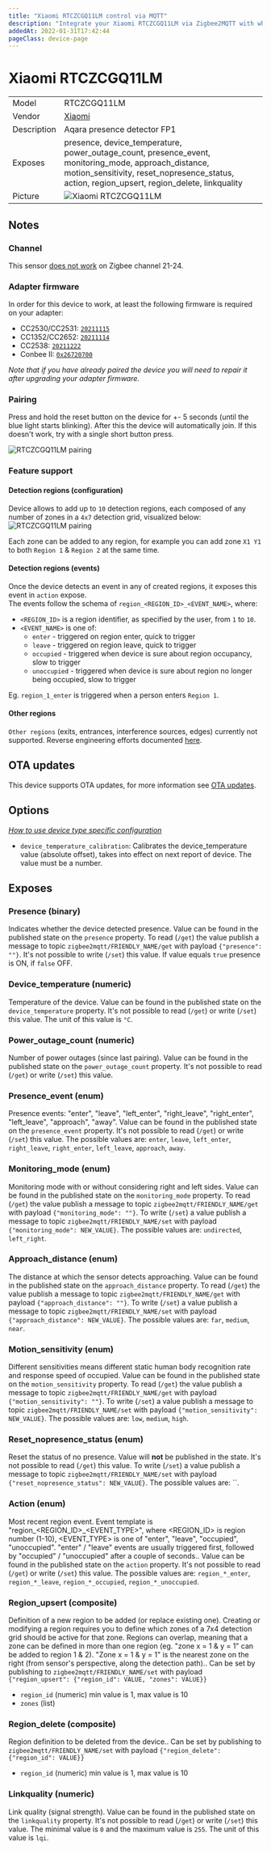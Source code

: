 ```yaml
---
title: "Xiaomi RTCZCGQ11LM control via MQTT"
description: "Integrate your Xiaomi RTCZCGQ11LM via Zigbee2MQTT with whatever smart home infrastructure you are using without the vendor's bridge or gateway."
addedAt: 2022-01-31T17:42:44
pageClass: device-page
---
```


<!-- !!!! -->
<!-- ATTENTION: This file is auto-generated through docgen! -->
<!-- You can only edit the "Notes"-Section between the two comment lines "Notes BEGIN" and "Notes END". -->
<!-- Do not use h1 or h2 heading within "## Notes"-Section. -->
<!-- !!!! -->

# Xiaomi RTCZCGQ11LM

|     |     |
|-----|-----|
| Model | RTCZCGQ11LM  |
| Vendor  | [Xiaomi](/supported-devices/#v=Xiaomi)  |
| Description | Aqara presence detector FP1 |
| Exposes | presence, device_temperature, power_outage_count, presence_event, monitoring_mode, approach_distance, motion_sensitivity, reset_nopresence_status, action, region_upsert, region_delete, linkquality |
| Picture | ![Xiaomi RTCZCGQ11LM](https://www.zigbee2mqtt.io/images/devices/RTCZCGQ11LM.jpg) |


<!-- Notes BEGIN: You can edit here. Add "## Notes" headline if not already present. -->
## Notes

### Channel
This sensor [does not work](https://github.com/Koenkk/zigbee2mqtt/issues/11019#issuecomment-1064063808) on Zigbee channel 21-24.

### Adapter firmware
In order for this device to work, at least the following firmware is required on your adapter:
- CC2530/CC2531: [`20211115`](https://github.com/Koenkk/Z-Stack-firmware/tree/Z-Stack_Home_1.2_20211115/20211116/coordinator/Z-Stack_Home_1.2/bin)
- CC1352/CC2652: [`20211114`](https://github.com/Koenkk/Z-Stack-firmware/tree/7c5a6da0c41855d42b5e6506e5e3b496be097ba3/coordinator/Z-Stack_3.x.0/bin)
- CC2538: [`20211222`](https://github.com/jethome-ru/zigbee-firmware/tree/master/ti/coordinator/cc2538_cc2592)
- Conbee II: [`0x26720700`]( http://deconz.dresden-elektronik.de/deconz-firmware/deCONZ_ConBeeII_0x26720700.bin.GCF)

*Note that if you have already paired the device you will need to repair it after upgrading your adapter firmware.*

### Pairing
Press and hold the reset button on the device for +- 5 seconds (until the blue light starts blinking).
After this the device will automatically join. If this doesn't work, try with a single short button press.

![RTCZCGQ11LM pairing](../images/pairing/RTCZCGQ11LM_pairing.jpg)

### Feature support

#### Detection regions (configuration)

Device allows to add up to `10` detection regions, each composed of any number of zones in a `4x7` detection grid, visualized below:  
![RTCZCGQ11LM pairing](../images/device_specific/RTCZCGQ11LM_detection_regions.jpg)

Each zone can be added to any region, for example you can add zone `X1 Y1` to both `Region 1` & `Region 2` at the same time.

#### Detection regions (events)

Once the device detects an event in any of created regions, it exposes this event in `action` expose.  
The events follow the schema of `region_<REGION_ID>_<EVENT_NAME>`, where:
- `<REGION_ID>` is a region identifier, as specified by the user, from `1` to `10`.
- `<EVENT_NAME>` is one of:
  - `enter` - triggered on region enter, quick to trigger
  - `leave` - triggered on region leave, quick to trigger
  - `occupied` - triggered when device is sure about region occupancy, slow to trigger
  - `unoccupied` - triggered when device is sure about region no longer being occupied, slow to trigger

Eg. `region_1_enter` is triggered when a person enters `Region 1`.

#### Other regions

`Other regions` (exits, entrances, interference sources, edges) currently not supported. Reverse engineering efforts documented [here](https://github.com/dresden-elektronik/deconz-rest-plugin/issues/5928#issuecomment-1166545226).
<!-- Notes END: Do not edit below this line -->

## OTA updates
This device supports OTA updates, for more information see [OTA updates](../guide/usage/ota_updates.md).


## Options
*[How to use device type specific configuration](../guide/configuration/devices-groups.md#specific-device-options)*

* `device_temperature_calibration`: Calibrates the device_temperature value (absolute offset), takes into effect on next report of device. The value must be a number.


## Exposes

### Presence (binary)
Indicates whether the device detected presence.
Value can be found in the published state on the `presence` property.
To read (`/get`) the value publish a message to topic `zigbee2mqtt/FRIENDLY_NAME/get` with payload `{"presence": ""}`.
It's not possible to write (`/set`) this value.
If value equals `true` presence is ON, if `false` OFF.

### Device_temperature (numeric)
Temperature of the device.
Value can be found in the published state on the `device_temperature` property.
It's not possible to read (`/get`) or write (`/set`) this value.
The unit of this value is `°C`.

### Power_outage_count (numeric)
Number of power outages (since last pairing).
Value can be found in the published state on the `power_outage_count` property.
It's not possible to read (`/get`) or write (`/set`) this value.

### Presence_event (enum)
Presence events: "enter", "leave", "left_enter", "right_leave", "right_enter", "left_leave", "approach", "away".
Value can be found in the published state on the `presence_event` property.
It's not possible to read (`/get`) or write (`/set`) this value.
The possible values are: `enter`, `leave`, `left_enter`, `right_leave`, `right_enter`, `left_leave`, `approach`, `away`.

### Monitoring_mode (enum)
Monitoring mode with or without considering right and left sides.
Value can be found in the published state on the `monitoring_mode` property.
To read (`/get`) the value publish a message to topic `zigbee2mqtt/FRIENDLY_NAME/get` with payload `{"monitoring_mode": ""}`.
To write (`/set`) a value publish a message to topic `zigbee2mqtt/FRIENDLY_NAME/set` with payload `{"monitoring_mode": NEW_VALUE}`.
The possible values are: `undirected`, `left_right`.

### Approach_distance (enum)
The distance at which the sensor detects approaching.
Value can be found in the published state on the `approach_distance` property.
To read (`/get`) the value publish a message to topic `zigbee2mqtt/FRIENDLY_NAME/get` with payload `{"approach_distance": ""}`.
To write (`/set`) a value publish a message to topic `zigbee2mqtt/FRIENDLY_NAME/set` with payload `{"approach_distance": NEW_VALUE}`.
The possible values are: `far`, `medium`, `near`.

### Motion_sensitivity (enum)
Different sensitivities means different static human body recognition rate and response speed of occupied.
Value can be found in the published state on the `motion_sensitivity` property.
To read (`/get`) the value publish a message to topic `zigbee2mqtt/FRIENDLY_NAME/get` with payload `{"motion_sensitivity": ""}`.
To write (`/set`) a value publish a message to topic `zigbee2mqtt/FRIENDLY_NAME/set` with payload `{"motion_sensitivity": NEW_VALUE}`.
The possible values are: `low`, `medium`, `high`.

### Reset_nopresence_status (enum)
Reset the status of no presence.
Value will **not** be published in the state.
It's not possible to read (`/get`) this value.
To write (`/set`) a value publish a message to topic `zigbee2mqtt/FRIENDLY_NAME/set` with payload `{"reset_nopresence_status": NEW_VALUE}`.
The possible values are: ``.

### Action (enum)
Most recent region event. Event template is "region_<REGION_ID>_<EVENT_TYPE>", where <REGION_ID> is region number (1-10), <EVENT_TYPE> is one of "enter", "leave", "occupied", "unoccupied". "enter" / "leave" events are usually triggered first, followed by "occupied" / "unoccupied" after a couple of seconds..
Value can be found in the published state on the `action` property.
It's not possible to read (`/get`) or write (`/set`) this value.
The possible values are: `region_*_enter`, `region_*_leave`, `region_*_occupied`, `region_*_unoccupied`.

### Region_upsert (composite)
Definition of a new region to be added (or replace existing one). Creating or modifying a region requires you to define which zones of a 7x4 detection grid should be active for that zone. Regions can overlap, meaning that a zone can be defined in more than one region (eg. "zone x = 1 & y = 1" can be added to region 1 & 2). "Zone x = 1 & y = 1" is the nearest zone on the right (from sensor's perspective, along the detection path)..
Can be set by publishing to `zigbee2mqtt/FRIENDLY_NAME/set` with payload `{"region_upsert": {"region_id": VALUE, "zones": VALUE}}`
- `region_id` (numeric) min value is 1, max value is 10
- `zones` (list) 

### Region_delete (composite)
Region definition to be deleted from the device..
Can be set by publishing to `zigbee2mqtt/FRIENDLY_NAME/set` with payload `{"region_delete": {"region_id": VALUE}}`
- `region_id` (numeric) min value is 1, max value is 10

### Linkquality (numeric)
Link quality (signal strength).
Value can be found in the published state on the `linkquality` property.
It's not possible to read (`/get`) or write (`/set`) this value.
The minimal value is `0` and the maximum value is `255`.
The unit of this value is `lqi`.

